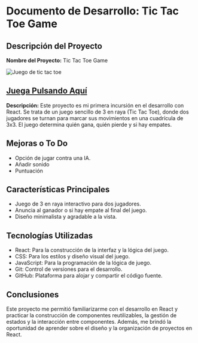# Documento de Desarrollo: Tic Tac Toe Game

## Descripción del Proyecto

**Nombre del Proyecto:** Tic Tac Toe Game

![Juego de tic tac toe](design/diseño3EnRaya.png)

## [Juega Pulsando Aquí](https://jmg-tic-tac-toe.netlify.app/)

**Descripción:** Este proyecto es mi primera incursión en el desarrollo con React. Se trata de un juego sencillo de 3 en raya (Tic Tac Toe), donde dos jugadores se turnan para marcar sus movimientos en una cuadrícula de 3x3. El juego determina quién gana, quién pierde y si hay empates.

## Mejoras o To Do
- Opción de jugar contra una IA.
- Añadir sonido
- Puntuación

## Características Principales

- Juego de 3 en raya interactivo para dos jugadores.
- Anuncia al ganador o si hay empate al final del juego.
- Diseño minimalista y agradable a la vista.

## Tecnologías Utilizadas

- React: Para la construcción de la interfaz y la lógica del juego.
- CSS: Para los estilos y diseño visual del juego.
- JavaScript: Para la programación de la lógica de juego.
- Git: Control de versiones para el desarrollo.
- GitHub: Plataforma para alojar y compartir el código fuente.


## Conclusiones

Este proyecto me permitió familiarizarme con el desarrollo en React y practicar la construcción de componentes reutilizables, la gestión de estados y la interacción entre componentes. Además, me brindó la oportunidad de aprender sobre el diseño y la organización de proyectos en React.


